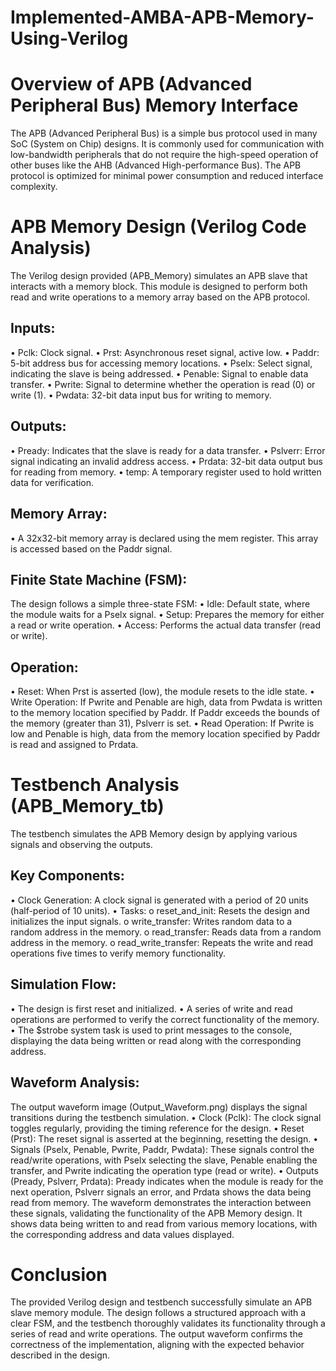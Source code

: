 # Implemented-AMBA-APB-Memory-Using-Verilog

# Overview of APB (Advanced Peripheral Bus) Memory Interface
The APB (Advanced Peripheral Bus) is a simple bus protocol used in many SoC (System on Chip) designs. It is commonly used for communication with low-bandwidth peripherals that do not require the high-speed operation of other buses like the AHB (Advanced High-performance Bus). The APB protocol is optimized for minimal power consumption and reduced interface complexity.

# APB Memory Design (Verilog Code Analysis)
The Verilog design provided (APB_Memory) simulates an APB slave that interacts with a memory block. This module is designed to perform both read and write operations to a memory array based on the APB protocol.

## Inputs:
•	Pclk: Clock signal.
•	Prst: Asynchronous reset signal, active low.
•	Paddr: 5-bit address bus for accessing memory locations.
•	Pselx: Select signal, indicating the slave is being addressed.
•	Penable: Signal to enable data transfer.
•	Pwrite: Signal to determine whether the operation is read (0) or write (1).
•	Pwdata: 32-bit data input bus for writing to memory.

## Outputs:
•	Pready: Indicates that the slave is ready for a data transfer.
•	Pslverr: Error signal indicating an invalid address access.
•	Prdata: 32-bit data output bus for reading from memory.
•	temp: A temporary register used to hold written data for verification.

## Memory Array:
•	A 32x32-bit memory array is declared using the mem register. This array is accessed based on the Paddr signal.

## Finite State Machine (FSM):
The design follows a simple three-state FSM:
•	Idle: Default state, where the module waits for a Pselx signal.
•	Setup: Prepares the memory for either a read or write operation.
•	Access: Performs the actual data transfer (read or write).

## Operation:
•	Reset: When Prst is asserted (low), the module resets to the idle state.
•	Write Operation: If Pwrite and Penable are high, data from Pwdata is written to the memory location specified by Paddr. If Paddr exceeds the bounds of the memory (greater than 31), Pslverr is set.
•	Read Operation: If Pwrite is low and Penable is high, data from the memory location specified by Paddr is read and assigned to Prdata.

# Testbench Analysis (APB_Memory_tb)
The testbench simulates the APB Memory design by applying various signals and observing the outputs.
## Key Components:
•	Clock Generation: A clock signal is generated with a period of 20 units (half-period of 10 units).
•	Tasks:
o	reset_and_init: Resets the design and initializes the input signals.
o	write_transfer: Writes random data to a random address in the memory.
o	read_transfer: Reads data from a random address in the memory.
o	read_write_transfer: Repeats the write and read operations five times to verify memory functionality.

## Simulation Flow:
•	The design is first reset and initialized.
•	A series of write and read operations are performed to verify the correct functionality of the memory.
•	The $strobe system task is used to print messages to the console, displaying the data being written or read along with the corresponding address.

## Waveform Analysis:
The output waveform image (Output_Waveform.png) displays the signal transitions during the testbench simulation.
•	Clock (Pclk): The clock signal toggles regularly, providing the timing reference for the design.
•	Reset (Prst): The reset signal is asserted at the beginning, resetting the design.
•	Signals (Pselx, Penable, Pwrite, Paddr, Pwdata): These signals control the read/write operations, with Pselx selecting the slave, Penable enabling the transfer, and Pwrite indicating the operation type (read or write).
•	Outputs (Pready, Pslverr, Prdata): Pready indicates when the module is ready for the next operation, Pslverr signals an error, and Prdata shows the data being read from memory.
The waveform demonstrates the interaction between these signals, validating the functionality of the APB Memory design. It shows data being written to and read from various memory locations, with the corresponding address and data values displayed.

# Conclusion
The provided Verilog design and testbench successfully simulate an APB slave memory module. The design follows a structured approach with a clear FSM, and the testbench thoroughly validates its functionality through a series of read and write operations. The output waveform confirms the correctness of the implementation, aligning with the expected behavior described in the design.

